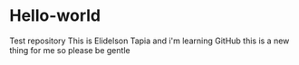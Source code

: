 # Hello-world
Test repository
This is Elidelson Tapia and i'm learning GitHub
this is a new thing for me so please be gentle
